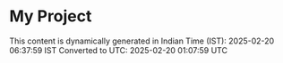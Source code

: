 # My Project

This content is dynamically generated in Indian Time (IST): 2025-02-20 06:37:59 IST
Converted to UTC: 2025-02-20 01:07:59 UTC
